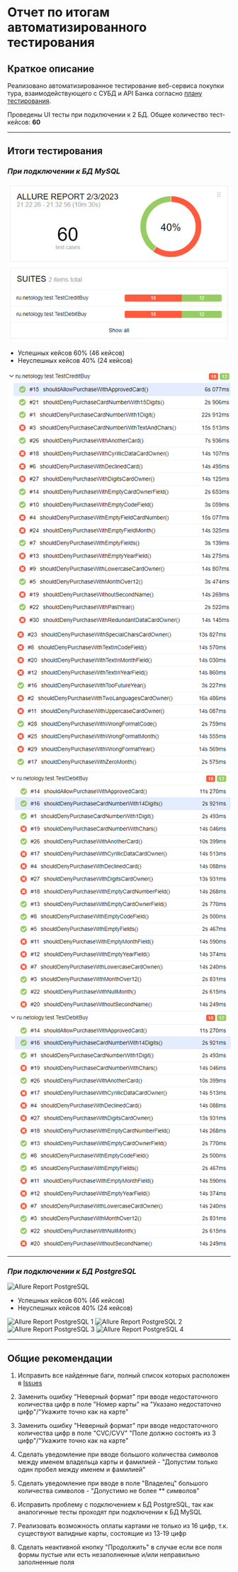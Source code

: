 # Отчет по итогам автоматизированного тестирования

## Краткое описание

Реализовано автоматизированное тестирование веб-cервиса покупки тура, взаимодействующего с СУБД и API Банка согласно [плану тестирования](../main/Plan.md).

Проведены UI тесты при подключении к 2 БД. Общее количество тест-кейсов: **60**

---

## Итоги тестирования

### *При подключении к БД MySQL*

![Allure Report SQL 1](https://github.com/andrianova1308/qa-diploma/blob/main/screen/img.png)

- Успешных кейсов 60% (46 кейсов)
- Неуспешных кейсов 40% (24 кейсов)

![Allure Report SQL 2](https://github.com/andrianova1308/qa-diploma/blob/main/screen/first1.PNG)
![Allure Report SQL 3](https://github.com/andrianova1308/qa-diploma/blob/main/screen/first2.PNG)
![Allure Report SQL 4](https://github.com/andrianova1308/qa-diploma/blob/main/screen/second1.PNG)
![Allure Report SQL 5](https://github.com/andrianova1308/qa-diploma/blob/main/screen/second1.PNG)

---

### *При подключении к БД PostgreSQL*
![Allure Report PostgreSQL]()

- Успешных кейсов 60% (46 кейсов)
- Неуспешных кейсов 40% (24 кейсов)

![Allure Report PostgreSQL 1]()
![Allure Report PostgreSQL 2]()
![Allure Report PostgreSQL 3]()
![Allure Report PostgreSQL 4]()

---
## Общие рекомендации

1. Исправить все найденные баги, полный список которых расположен в [Issues](https://github.com/andrianova1308/qa-diploma/issues)

4. Заменить ошибку "Неверный формат" при вводе недостаточного количества цифр в поле "Номер карты" на "Указано недостаточно цифр"/"Укажите точно как на карте"

6. Заменить ошибку "Неверный формат" при вводе недостаточного количества цифр в поле "CVC/CVV" "Поле должно состоять из 3 цифр"/"Укажите точно как на карте"

7. Сделать уведомление при вводе большого количества символов между именем владельца карты и фамилией - "Допустим только один пробел между именем и фамилией"

8. Сделать уведомление при вводе в поле "Владелец" большого количества символов - "Допустимо не более ** символов"

9. Исправить проблему с подключением к БД PostgreSQL, так как аналогичные тесты проходят при подключении к БД MySQL

10. Реализовать возможность оплаты картами не только из 16 цифр, т.к. существуют валидные карты, состоящие из 13-19 цифр

11. Сделать неактивной кнопку "Продолжить" в случае если все поля формы пустые или есть незаполненные и/или неправильно заполненные поля
